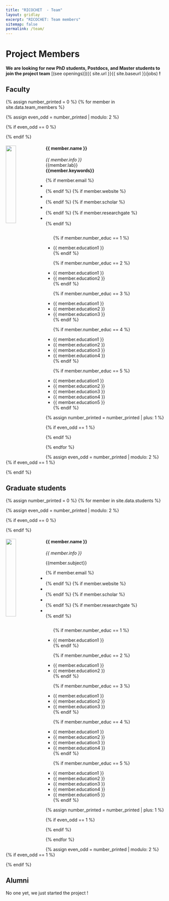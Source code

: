 ```yaml
---
title: "RICOCHET  - Team"
layout: gridlay
excerpt: "RICOCHET: Team members"
sitemap: false
permalink: /team/
---
```


# Project Members

 **We are  looking for new PhD students, Postdocs, and Master students to join the project team** [(see openings)]({{ site.url }}{{ site.baseurl }}/jobs) **!**

## Faculty
{% assign number_printed = 0 %}
{% for member in site.data.team_members %}

{% assign even_odd = number_printed | modulo: 2 %}

{% if even_odd == 0 %}
<div class="row">
{% endif %}

<div class="col-sm-6 clearfix">
  <img src="{{ site.url }}{{ site.baseurl }}/images/teampic/{{ member.photo }}" class="img-responsive" width="25%" style="float: left" />
  <h4>{{ member.name }}</h4>
  <i>{{ member.info }} </i> <!--<br>email: <{{ member.email }}></i> -->
    <br/>
  {{member.lab}}
  <br/>
  <b>{{member.keywords}}</b>
  <br/>
  <ul class="list-inline">
  {% if member.email %}
  <li class="list-inline-item">
  <a href="mailto:firstname.lastname@univ-lorraine.fr"  title="email" class="no-mark-external">
    <span class="fa fa-envelope"></span>
    <!-- <span class="sr-only">{{ name }}</span> -->
  </a>
  </li>
  {% endif %}
  {% if member.website %}
  <li class="list-inline-item">
  <a href="{{member.website}}" title="personal website" class="no-mark-external">
    <span class="fa fa-globe"></span>
    <!-- <span class="sr-only">{{ name }}</span> -->
  </a>
  </li>
  {% endif %}
  {% if member.scholar %}
  <li class="list-inline-item">
  <a href="{{member.scholar}}" title="scholar" class="no-mark-external">
    <span class="ai ai-lg ai-google-scholar-square"></span>
    <!-- <span class="sr-only">{{ name }}</span> -->
  </a>
  </li>
  {% endif %}
  {% if member.researchgate %}
  <li class="list-inline-item">
  <a href="{{member.researchgate}}" title="rg" class="no-mark-external">
    <span class="ai ai-lg ai-researchgate-square"></span>
    <!-- <span class="sr-only">{{ name }}</span> -->
  </a>
  </li>
  {% endif %}
  </ul>
  <ul style="overflow: hidden">

  {% if member.number_educ == 1 %}
  <li> {{ member.education1 }} </li>
  {% endif %}

  {% if member.number_educ == 2 %}
  <li> {{ member.education1 }} </li>
  <li> {{ member.education2 }} </li>
  {% endif %}

  {% if member.number_educ == 3 %}
  <li> {{ member.education1 }} </li>
  <li> {{ member.education2 }} </li>
  <li> {{ member.education3 }} </li>
  {% endif %}

  {% if member.number_educ == 4 %}
  <li> {{ member.education1 }} </li>
  <li> {{ member.education2 }} </li>
  <li> {{ member.education3 }} </li>
  <li> {{ member.education4 }} </li>
  {% endif %}

  {% if member.number_educ == 5 %}
  <li> {{ member.education1 }} </li>
  <li> {{ member.education2 }} </li>
  <li> {{ member.education3 }} </li>
  <li> {{ member.education4 }} </li>
  <li> {{ member.education5 }} </li>
  {% endif %}

  </ul>
</div>

{% assign number_printed = number_printed | plus: 1 %}

{% if even_odd == 1 %}
</div>
{% endif %}

{% endfor %}

{% assign even_odd = number_printed | modulo: 2 %}
{% if even_odd == 1 %}
</div>
{% endif %}




## Graduate students
{% assign number_printed = 0 %}
{% for member in site.data.students %}

{% assign even_odd = number_printed | modulo: 2 %}

{% if even_odd == 0 %}
<div class="row">
{% endif %}

<div class="col-sm-6 clearfix">
  <img src="{{ site.url }}{{ site.baseurl }}/images/teampic/{{ member.photo }}" class="img-responsive" width="25%" style="float: left" />
  <h4>{{ member.name }}</h4>
  <i>{{ member.info }} </i> <!--<br>email: <{{ member.email }}></i> -->
    <br/>
  <p class="text-muted"> {{member.subject}}</p>
  <ul class="list-inline">
  {% if member.email %}
  <li class="list-inline-item">
  <a href="mailto:firstname.lastname@univ-lorraine.fr"  title="email" class="no-mark-external">
    <span class="fa fa-envelope"></span>
    <!-- <span class="sr-only">{{ name }}</span> -->
  </a>
  </li>
  {% endif %}
  {% if member.website %}
  <li class="list-inline-item">
  <a href="{{member.website}}" title="personal website" class="no-mark-external">
    <span class="fa fa-globe"></span>
    <!-- <span class="sr-only">{{ name }}</span> -->
  </a>
  </li>
  {% endif %}
  {% if member.scholar %}
  <li class="list-inline-item">
  <a href="{{member.scholar}}" title="scholar" class="no-mark-external">
    <span class="ai ai-lg ai-google-scholar-square"></span>
    <!-- <span class="sr-only">{{ name }}</span> -->
  </a>
  </li>
  {% endif %}
  {% if member.researchgate %}
  <li class="list-inline-item">
  <a href="{{member.researchgate}}" title="rg" class="no-mark-external">
    <span class="ai ai-lg ai-researchgate-square"></span>
    <!-- <span class="sr-only">{{ name }}</span> -->
  </a>
  </li>
  {% endif %}
  </ul>
  <ul style="overflow: hidden">

  {% if member.number_educ == 1 %}
  <li> {{ member.education1 }} </li>
  {% endif %}

  {% if member.number_educ == 2 %}
  <li> {{ member.education1 }} </li>
  <li> {{ member.education2 }} </li>
  {% endif %}

  {% if member.number_educ == 3 %}
  <li> {{ member.education1 }} </li>
  <li> {{ member.education2 }} </li>
  <li> {{ member.education3 }} </li>
  {% endif %}

  {% if member.number_educ == 4 %}
  <li> {{ member.education1 }} </li>
  <li> {{ member.education2 }} </li>
  <li> {{ member.education3 }} </li>
  <li> {{ member.education4 }} </li>
  {% endif %}

  {% if member.number_educ == 5 %}
  <li> {{ member.education1 }} </li>
  <li> {{ member.education2 }} </li>
  <li> {{ member.education3 }} </li>
  <li> {{ member.education4 }} </li>
  <li> {{ member.education5 }} </li>
  {% endif %}

  </ul>
</div>

{% assign number_printed = number_printed | plus: 1 %}

{% if even_odd == 1 %}
</div>
{% endif %}

{% endfor %}

{% assign even_odd = number_printed | modulo: 2 %}
{% if even_odd == 1 %}
</div>
{% endif %}




<!-- {% assign number_printed = 0 %}
{% for member in site.data.alumni_members %}

{% assign even_odd = number_printed | modulo: 2 %}

{% if even_odd == 0 %}
<div class="row">
{% endif %}

<div class="col-sm-6 clearfix">
  <img src="{{ site.url }}{{ site.baseurl }}/images/teampic/{{ member.photo }}" class="img-responsive" width="25%" style="float: left" />
  <h4>{{ member.name }}</h4>
  <i>{{ member.duration }} <br> Role: {{ member.info }}</i>
  <ul style="overflow: hidden">

  </ul>
</div>

{% assign number_printed = number_printed | plus: 1 %}

{% if even_odd == 1 %}
</div>
{% endif %}

{% endfor %}

{% assign even_odd = number_printed | modulo: 2 %}
{% if even_odd == 1 %}
</div>
{% endif %} -->

## Alumni
No one yet, we just started the project !
